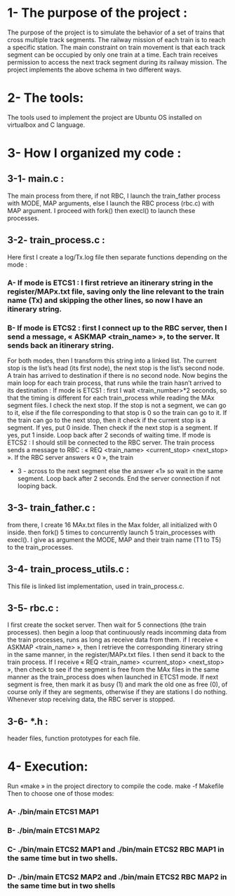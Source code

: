 # 1- The purpose of the project :
The purpose of the project is to simulate the behavior of a set of trains that cross multiple track segments. The railway mission of each train is to reach a specific station. The main constraint on train movement is that each track segment can be occupied by only one train at a time. Each train receives permission to access the next track segment during its railway mission. The project implements the above schema in two different ways.
# 2- The tools:
The tools used to implement the project are Ubuntu OS installed on virtualbox and C language.
# 3- How I organized my code :
## 3-1- main.c :
The main process from there, if not RBC, I launch the train_father process with MODE, MAP arguments, else I launch the RBC process (rbc.c) with MAP argument. I proceed with fork() then execl() to launch these processes.
## 3-2- train_process.c :
Here first I create a log/Tx.log file then separate functions depending on the mode :
### A- If mode is ETCS1 : I first retrieve an itinerary string in the register/MAPx.txt file, saving only the line relevant to the train name (Tx) and skipping the other lines, so now I have an itinerary string.
### B- If mode is ETCS2 : first I connect up to the RBC server, then I send a message, « ASKMAP <map> <train_name> », to the server. It sends back an itinerary string.
For both modes, then I transform this string into a linked list. The current stop is the list’s head (its first node), the next stop is the list’s second node. A train has arrived to destination if there is no second node. Now begins the main loop for each train process, that runs while the train hasn’t arrived to its destination :
If mode is ETCS1 : first I wait <train_number>*2 seconds, so that the timing is different for each train_process while reading the MAx segment files. I check the next stop. If the stop is not a segment, we can go to it, else if the file corresponding to that stop is 0 so the train can go to it. If the train can go to the next stop, then it check if the current stop is a segment. If yes, put 0 inside. Then check if the next stop is a segment. If yes, put 1 inside. Loop back after 2 seconds of waiting time.
If mode is ETCS2 : I should still be connected to the RBC server. The train process sends a message to RBC : « REQ <train_name> <current_stop> <next_stop> ». If the RBC server answers « 0 », the train
- 3 -
across to the next segment else the answer «1» so wait in the same segment. Loop back after 2 seconds. End the server connection if not looping back.
## 3-3- train_father.c :
from there, I create 16 MAx.txt files in the Max folder, all initialized with 0 inside. then fork() 5 times to concurrently launch 5 train_processes with execl(). I give as argument the MODE, MAP and their train name (T1 to T5) to the train_processes.
## 3-4- train_process_utils.c :
This file is linked list implementation, used in train_process.c.
## 3-5- rbc.c :
I first create the socket server. Then wait for 5 connections (the train processes). then begin a loop that continuously reads incomming data from the train processes, runs as long as receive data from them. if I receive « ASKMAP <map> <train_name> », then I retrieve the corresponding itinerary string in the same manner, in the register/MAPx.txt files. I then send it back to the train process.
If I receive « REQ <train_name> <current_stop> <next_stop> », then check to see if the segment is free from the MAx files in the same manner as the train_process does when launched in ETCS1 mode. If next segment is free, then mark it as busy (1) and mark the old one as free (0), of course only if they are segments, otherwise if they are stations I do nothing. Whenever stop receiving data, the RBC server is stopped.
## 3-6- *.h :
header files, function prototypes for each file.
# 4- Execution:
Run «make » in the project directory to compile the code.
make -f Makefile
 Then to choose one of those modes:
### A- ./bin/main ETCS1 MAP1
### B- ./bin/main ETCS1 MAP2
### C- ./bin/main ETCS2 MAP1 and ./bin/main ETCS2 RBC MAP1 in the same time but in two shells.
### D- ./bin/main ETCS2 MAP2 and ./bin/main ETCS2 RBC MAP2 in the same time but in two shells
